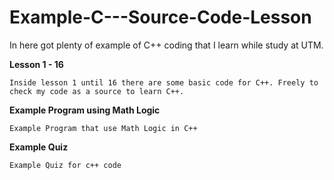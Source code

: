 # Example-C---Source-Code-Lesson
In here got plenty of example of C++ coding that I learn while study at UTM.

**Lesson 1 - 16**
```
Inside lesson 1 until 16 there are some basic code for C++. Freely to check my code as a source to learn C++.
```

**Example Program using Math Logic**
```
Example Program that use Math Logic in C++
```

**Example Quiz**
```
Example Quiz for c++ code
```
